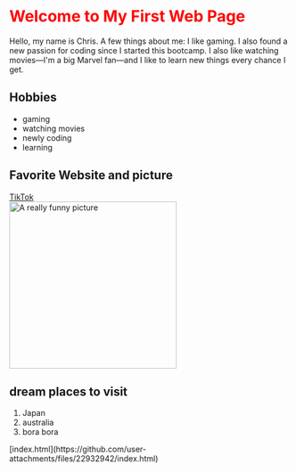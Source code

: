 <!DOCTYPE html>
<html lang="en">
  <head>
    <meta charset="UTF-8" />
    <meta name="viewport" content="width=device-width, initial-scale=1.0" />
    <title>Chris's Personal Web Page</title>
  </head>
  <body>
    <h1 style="color: red">Welcome to My First Web Page</h1>
    <section>
      <p>
        Hello, my name is Chris. A few things about me: I like gaming. I also
        found a new passion for coding since I started this bootcamp. I also
        like watching movies—I'm a big Marvel fan—and I like to learn new things
        every chance I get.
      </p>
    </section>
    <section>
      <h2>Hobbies</h2>
      <ul>
        <li>gaming</li>
        <li>watching movies</li>
        <li>newly coding</li>
        <li>learning</li>
      </ul>
    </section>
    <section>
      <h2>Favorite Website and picture</h2>
      <a
        href="https://www.tiktok.com/"
        target="_blank"
        rel="noopener noreferrer"
        >TikTok</a
      >
    </section>
    <section>
      <img
        src="https://wallpapers.com/images/hd/really-funny-pictures-vsjsgu4mm5y4vufy.jpg"
        alt="A really funny picture"
        width="300"
      />
    </section>
    <section>
      <h2>dream places to visit</h2>
      <ol>
        <li>Japan</li>
        <li>australia</li>
        <li>bora bora</li>
      </ol>
    </section>
  </body>
</html>
[index.html](https://github.com/user-attachments/files/22932942/index.html)
